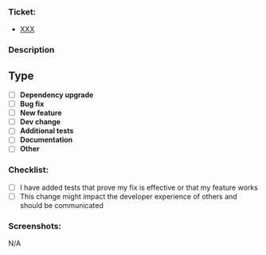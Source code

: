 ### Ticket:

- [XXX](https://dev.azure.com/OGCIO-Digital-Services/Digital%20Services%20Programme/_workitems/edit/XXX)

### Description

<!-- Please include a summary of the changes and the related issue. -->

## Type

- [ ] **Dependency upgrade**
- [ ] **Bug fix**
- [ ] **New feature**
- [ ] **Dev change**
- [ ] **Additional tests**
- [ ] **Documentation**
- [ ] **Other**

### Checklist:

- [ ] I have added tests that prove my fix is effective or that my feature works
- [ ] This change might impact the developer experience of others and should be communicated

### Screenshots:

N/A
